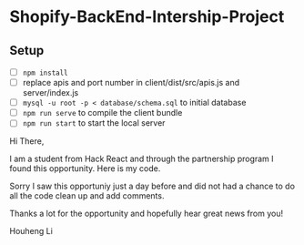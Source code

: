 # Shopify-BackEnd-Intership-Project

## Setup

- [ ] `npm install`
- [ ] replace apis and port number in client/dist/src/apis.js and server/index.js
- [ ] `mysql -u root -p < database/schema.sql` to initial database
- [ ] `npm run serve` to compile the client bundle
- [ ] `npm run start` to start the local server

Hi There, 

I am a student from Hack React and through the partnership program I found this opportunity. Here is my code.

Sorry I saw this opportuniy just a day before and did not had a chance to do all the code clean up and add comments.

Thanks a lot for the opportunity and hopefully hear great news from you!

Houheng Li
